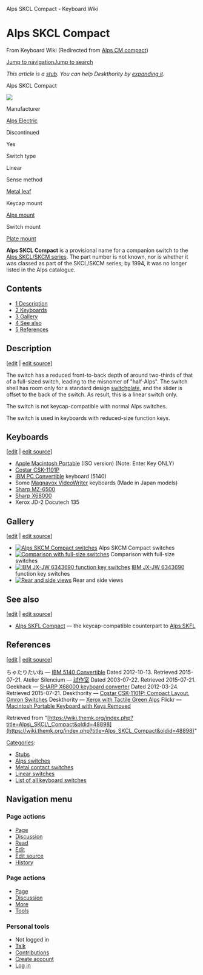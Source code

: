 Alps SKCL Compact - Keyboard Wiki

Alps SKCL Compact
=================

From Keyboard Wiki (Redirected from [Alps CM compact](https://wiki.themk.org/index.php?title=Alps_CM_compact&redirect=no "Alps CM compact")) 

[Jump to navigation](https://wiki.themk.org/index.php/Alps_CM_compact#column-one)[Jump to search](https://wiki.themk.org/index.php/Alps_CM_compact#searchInput)

*This article is a [stub](https://wiki.themk.org/index.php/Deskthority:stub "Deskthority:stub"). You can help Deskthority by [expanding it](https://wiki.themk.org/index.php?title=Alps_SKCL_Compact&action=edit).*

Alps SKCL Compact

[![](https://wiki.themk.org/images/e/e1/IBM_5140_091.jpg)](https://wiki.themk.org/index.php/File:IBM_5140_091.jpg)

Manufacturer

[Alps Electric](https://wiki.themk.org/index.php/Alps_Electric "Alps Electric")

Discontinued

Yes

Switch type

Linear

Sense method

[Metal leaf](https://wiki.themk.org/index.php/Contact_mechanism#Metal_leaf "Contact mechanism")

Keycap mount

[Alps mount](https://wiki.themk.org/index.php/Keycap_mount#Alps_mount "Keycap mount")

Switch mount

[Plate mount](https://wiki.themk.org/index.php/Switch_mount#Plate_mount "Switch mount")

**Alps SKCL Compact** is a provisional name for a companion switch to the [Alps SKCL/SKCM series](https://wiki.themk.org/index.php/Alps_SKCL/SKCM_series "Alps SKCL/SKCM series"). The part number is not known, nor is whether it was classed as part of the SKCL/SKCM series; by 1994, it was no longer listed in the Alps catalogue.

Contents
--------

*   [1  Description](https://wiki.themk.org/index.php/Alps_CM_compact#Description)
*   [2  Keyboards](https://wiki.themk.org/index.php/Alps_CM_compact#Keyboards)
*   [3  Gallery](https://wiki.themk.org/index.php/Alps_CM_compact#Gallery)
*   [4  See also](https://wiki.themk.org/index.php/Alps_CM_compact#See_also)
*   [5  References](https://wiki.themk.org/index.php/Alps_CM_compact#References)

Description
-----------

\[[edit](https://wiki.themk.org/index.php?title=Alps_SKCL_Compact&veaction=edit&section=1 "Edit section: Description") | [edit source](https://wiki.themk.org/index.php?title=Alps_SKCL_Compact&action=edit&section=1 "Edit section's source code: Description")\]

The switch has a reduced front-to-back depth of around two-thirds of that of a full-sized switch, leading to the misnomer of "half-Alps". The switch shell has room only for a standard design [switchplate](https://wiki.themk.org/index.php/Switchplate "Switchplate"), and the slider is offset to the back of the switch. As result, this is a linear switch only.

The switch is not keycap-compatible with normal Alps switches.<ref name="CSK-1101P"/>

The switch is used in keyboards with reduced-size function keys.

Keyboards
---------

\[[edit](https://wiki.themk.org/index.php?title=Alps_SKCL_Compact&veaction=edit&section=2 "Edit section: Keyboards") | [edit source](https://wiki.themk.org/index.php?title=Alps_SKCL_Compact&action=edit&section=2 "Edit section's source code: Keyboards")\]

*   [Apple Macintosh Portable](https://wiki.themk.org/index.php/Apple_Macintosh_Portable "Apple Macintosh Portable") (ISO version) (Note: Enter Key ONLY)<ref name="Macintosh"/>
*   [Costar CSK-1101P](https://wiki.themk.org/index.php?title=Costar_CSK-1101P&action=edit&redlink=1 "Costar CSK-1101P (page does not exist)")<ref name="CSK-1101P"/>
*   [IBM PC Convertible](https://wiki.themk.org/index.php/IBM_PC_Convertible "IBM PC Convertible") keyboard (5140)<ref name="IBM-5140" />
*   Some [Magnavox VideoWriter](https://wiki.themk.org/index.php/Magnavox_VideoWriter "Magnavox VideoWriter") keyboards (Made in Japan models)
*   [Sharp MZ-6500](https://wiki.themk.org/index.php?title=Sharp_MZ-6500&action=edit&redlink=1 "Sharp MZ-6500 (page does not exist)")<ref name="Sharp-MZ-6500" />
*   [Sharp X68000](https://wiki.themk.org/index.php/Sharp_X68000 "Sharp X68000") <ref name="gh-Sharp-X68000" />
*   Xerox JD-2 Docutech 135<ref name="DT-JD-2" />

Gallery
-------

\[[edit](https://wiki.themk.org/index.php?title=Alps_SKCL_Compact&veaction=edit&section=3 "Edit section: Gallery") | [edit source](https://wiki.themk.org/index.php?title=Alps_SKCL_Compact&action=edit&section=3 "Edit section's source code: Gallery")\]

*   [![Alps SKCM Compact switches](https://wiki.themk.org/images/thumb/0/08/Half-Alps_Mounting.JPG/500px-Half-Alps_Mounting.JPG)](https://wiki.themk.org/index.php/File:Half-Alps_Mounting.JPG "Alps SKCM Compact switches") Alps SKCM Compact switches 
*   [![Comparison with full-size switches](https://wiki.themk.org/images/thumb/5/50/Half-Alps_v_Standard.jpg/234px-Half-Alps_v_Standard.jpg)](https://wiki.themk.org/index.php/File:Half-Alps_v_Standard.jpg "Comparison with full-size switches") Comparison with full-size switches 
*   [![IBM JX-JW 6343690 function key switches](https://wiki.themk.org/images/thumb/2/23/IBM_JX-JW_6343690_--_Alps_CM_compact_green_switches.jpg/483px-IBM_JX-JW_6343690_--_Alps_CM_compact_green_switches.jpg)](https://wiki.themk.org/index.php/File:IBM_JX-JW_6343690_--_Alps_CM_compact_green_switches.jpg "IBM JX-JW 6343690 function key switches") [IBM JX-JW 6343690](https://wiki.themk.org/index.php/IBM_JX_keyboards "IBM JX keyboards") function key switches 
*   [![Rear and side views](https://wiki.themk.org/images/thumb/0/03/Alps_CM_compact_--_rear_and_side_views.jpg/500px-Alps_CM_compact_--_rear_and_side_views.jpg)](https://wiki.themk.org/index.php/File:Alps_CM_compact_--_rear_and_side_views.jpg "Rear and side views") Rear and side views 

See also
--------

\[[edit](https://wiki.themk.org/index.php?title=Alps_SKCL_Compact&veaction=edit&section=4 "Edit section: See also") | [edit source](https://wiki.themk.org/index.php?title=Alps_SKCL_Compact&action=edit&section=4 "Edit section's source code: See also")\]

*   [Alps SKFL Compact](https://wiki.themk.org/index.php/Alps_SKFL_Compact "Alps SKFL Compact") — the keycap-compatible counterpart to [Alps SKFL](https://wiki.themk.org/index.php/Alps_SKFL "Alps SKFL")

References
----------

\[[edit](https://wiki.themk.org/index.php?title=Alps_SKCL_Compact&veaction=edit&section=5 "Edit section: References") | [edit source](https://wiki.themk.org/index.php?title=Alps_SKCL_Compact&action=edit&section=5 "Edit section's source code: References")\]

<references> <ref name="IBM-5140">ちゃたりたいね — [IBM 5140 Convertible](http://kbd.rzw.jp/alps/ibm_5140/) Dated 2012-10-13. Retrieved 2015-07-21.</ref> <ref name="Sharp-MZ-6500">Atelier Silencium — [試作室](http://www5f.biglobe.ne.jp/~silencium/keyboard/html/shisaku.html) Dated 2003-07-22. Retrieved 2015-07-21.</ref> <ref name="gh-Sharp-X68000">Geekhack — [SHARP X68000 keyboard converter](http://geekhack.org/index.php?topic=29060.0) Dated 2012-03-24. Retrieved 2015-07-21.</ref> <ref name="CSK-1101P">Deskthority — [Costar CSK-1101P: Compact Layout, Omron Switches](http://deskthority.net/photos-videos-f8/costar-csk-1101p-compact-layout-omron-switches-t5759.html)</ref> <ref name="DT-JD-2">Deskthority — [Xerox with Tactile Green Alps](http://deskthority.net/keyboards-f2/xerox-with-tactile-green-alps-t8461.html)</ref> <ref name="Macintosh">Flickr — [Macintosh Portable Keyboard with Keys Removed](https://www.flickr.com/photos/damianward/5839291603)</ref> </references>

Retrieved from "[https://wiki.themk.org/index.php?title=Alps\_SKCL\_Compact&oldid=48898](https://wiki.themk.org/index.php?title=Alps_SKCL_Compact&oldid=48898)"

[Categories](https://wiki.themk.org/index.php/Special:Categories "Special:Categories"):

*   [Stubs](https://wiki.themk.org/index.php/Category:Stubs "Category:Stubs")
*   [Alps switches](https://wiki.themk.org/index.php/Category:Alps_switches "Category:Alps switches")
*   [Metal contact switches](https://wiki.themk.org/index.php/Category:Metal_contact_switches "Category:Metal contact switches")
*   [Linear switches](https://wiki.themk.org/index.php/Category:Linear_switches "Category:Linear switches")
*   [List of all keyboard switches](https://wiki.themk.org/index.php/Category:List_of_all_keyboard_switches "Category:List of all keyboard switches")

Navigation menu
---------------

### Page actions

*   [Page](https://wiki.themk.org/index.php/Alps_SKCL_Compact "View the content page [c]")
*   [Discussion](https://wiki.themk.org/index.php?title=Talk:Alps_SKCL_Compact&action=edit&redlink=1 "Discussion about the content page (page does not exist) [t]")
*   [Read](https://wiki.themk.org/index.php/Alps_SKCL_Compact)
*   [Edit](https://wiki.themk.org/index.php?title=Alps_SKCL_Compact&veaction=edit "Edit this page [v]")
*   [Edit source](https://wiki.themk.org/index.php?title=Alps_SKCL_Compact&action=edit "Edit the source code of this page [e]")
*   [History](https://wiki.themk.org/index.php?title=Alps_SKCL_Compact&action=history "Past revisions of this page [h]")

### Page actions

*   [Page](https://wiki.themk.org/index.php/Alps_SKCL_Compact "Page")
*   [Discussion](https://wiki.themk.org/index.php?title=Talk:Alps_SKCL_Compact&action=edit&redlink=1 " (page does not exist)")
*   [More](https://wiki.themk.org/index.php/Alps_CM_compact#p-cactions)
*   [Tools](https://wiki.themk.org/index.php/Alps_CM_compact#p-tb "Tools")

### Personal tools

*   Not logged in
*   [Talk](https://wiki.themk.org/index.php/Special:MyTalk "Discussion about edits from this IP address [n]")
*   [Contributions](https://wiki.themk.org/index.php/Special:MyContributions "A list of edits made from this IP address [y]")
*   [Create account](https://wiki.themk.org/index.php?title=Special:CreateAccount&returnto=Alps+SKCL+Compact "You are encouraged to create an account and log in; however, it is not mandatory")
*   [Log in](https://wiki.themk.org/index.php?title=Special:UserLogin&returnto=Alps+SKCL+Compact "You are encouraged to log in; however, it is not mandatory [o]")

[](https://wiki.themk.org/index.php/Main_Page) [](https://wiki.themk.org/index.php/Alps_CM_compact#sidebar "Jump to navigation")[](https://wiki.themk.org/index.php/Alps_CM_compact#p-personal "user tools")[](https://wiki.themk.org/index.php/Alps_CM_compact#globalWrapper "back to top")